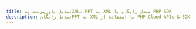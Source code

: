 ---title: تبدیل پاورپوینت بهXML، PPT به XML مبدل رایگان یا PHP SDKdescription: تبدیل رایگانPPT به XML با استفاده از PHP Cloud APIs & SDK. همچنین اسناد Microsoft PowerPoint را در Cloud ایجاد، ویرایش و رندر کنید.---